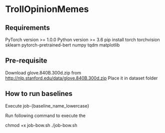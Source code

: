 # TrollOpinionMemes

## Requirements

PyTorch version >= 1.0.0
Python version >= 3.6
pip install torch torchvision sklearn pytorch-pretrained-bert numpy tqdm matplotlib

## Pre-requisite

Download glove.840B.300d.zip from http://nlp.stanford.edu/data/glove.840B.300d.zip
Place it in dataset folder

## How to run baselines

Execute job-{baseline_name_lowercase}

Run following command to execute the 

chmod +x job-bow.sh
./job-bow.sh 
